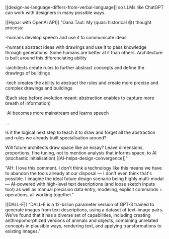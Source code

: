 [[design-as-language-differs-from-verbal-language]] so LLMs like ChatGPT can work with designers in many possible ways.

[[Hypar with OpenAI API]]
"Oana Taut: My (quasi historical 😅) thought process:

-humans develop speech and use it to communicate ideas

-humans abstract ideas with drawings and use it to pass knowledge through generations. Some humans are better at it than others. Architecture is built around this diferenciating ability

-architects create rules to further abstract concepts and define the drawings of buildings

-tech creates the ability to abstract the rules and create more precise and complex drawings and buildings

(Each step before evolution meant: abstraction enables to capture more breath of information)

-AI becomes more mainstream and learns speech

….

Is it the logical next step to teach it to draw and forget all the abstraction and rules we already built specialisation around?

Will future architects draw space like an essay? Leave dimensions, proportions, fine tuning, not to mention analysis that informs space, to AI (stochastic initialisation) [[AI-helps-design-convergence]]"

"AH: I love this comment. I don't think a technology like this means we have to abandon the tools already at our disposal — I don't even think that's possible. I imagine the ideal future design scenario being highly multi-modal — AI-powered with high-level text descriptions (and loose sketch inputs too!) as well as manual precision data entry, modeling, explicit commands + operations, all working together."

[[DALL-E]]
"DALL-E is a 12-billion parameter version of GPT-3 trained to generate images from text descriptions, using a dataset of text–image pairs. We’ve found that it has a diverse set of capabilities, including creating anthropomorphized versions of animals and objects, combining unrelated concepts in plausible ways, rendering text, and applying transformations to existing images."